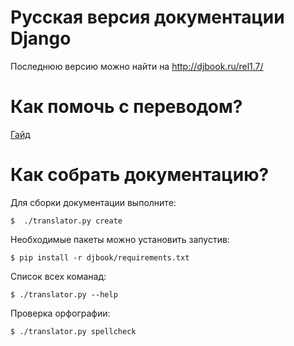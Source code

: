 Русская версия документации Django
==================================

Последнюю версию можно найти на http://djbook.ru/rel1.7/


Как помочь с переводом?
=======================

[Гайд](https://github.com/Alerion/django_documentation/wiki/%D0%9A%D0%B0%D0%BA-%D0%BF%D0%BE%D0%BC%D0%BE%D1%87%D1%8C-%D1%81-%D0%BF%D0%B5%D1%80%D0%B5%D0%B2%D0%BE%D0%B4%D0%BE%D0%BC%3F)


Как собрать документацию?
=========================

Для сборки документации выполните:

    $  ./translator.py create

Необходимые пакеты можно установить запустив:

    $ pip install -r djbook/requirements.txt

Список всех команад:

    $ ./translator.py --help

Проверка орфографии:

    $ ./translator.py spellcheck
